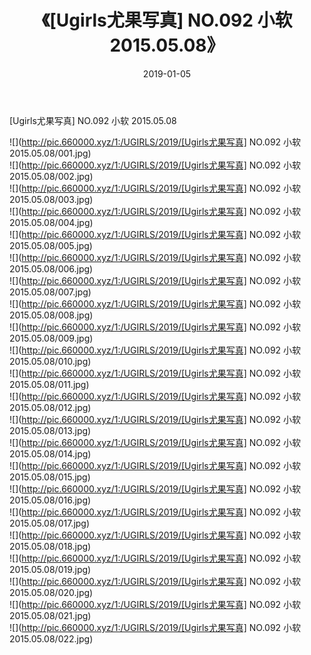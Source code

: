 ﻿---
layout: post
title:  《[Ugirls尤果写真] NO.092 小软 2015.05.08》
date:   2019-01-05
img: http://pic.660000.xyz/1:/UGIRLS/2019/[Ugirls尤果写真] NO.092 小软 2015.05.08/000.jpg
categories: [美女, 清纯, 唯美]
---

[Ugirls尤果写真] NO.092 小软 2015.05.08

 ![](http://pic.660000.xyz/1:/UGIRLS/2019/[Ugirls尤果写真] NO.092 小软 2015.05.08/001.jpg) <br>![](http://pic.660000.xyz/1:/UGIRLS/2019/[Ugirls尤果写真] NO.092 小软 2015.05.08/002.jpg) <br>![](http://pic.660000.xyz/1:/UGIRLS/2019/[Ugirls尤果写真] NO.092 小软 2015.05.08/003.jpg) <br>![](http://pic.660000.xyz/1:/UGIRLS/2019/[Ugirls尤果写真] NO.092 小软 2015.05.08/004.jpg) <br>![](http://pic.660000.xyz/1:/UGIRLS/2019/[Ugirls尤果写真] NO.092 小软 2015.05.08/005.jpg) <br>![](http://pic.660000.xyz/1:/UGIRLS/2019/[Ugirls尤果写真] NO.092 小软 2015.05.08/006.jpg) <br>![](http://pic.660000.xyz/1:/UGIRLS/2019/[Ugirls尤果写真] NO.092 小软 2015.05.08/007.jpg) <br>![](http://pic.660000.xyz/1:/UGIRLS/2019/[Ugirls尤果写真] NO.092 小软 2015.05.08/008.jpg) <br>![](http://pic.660000.xyz/1:/UGIRLS/2019/[Ugirls尤果写真] NO.092 小软 2015.05.08/009.jpg) <br>![](http://pic.660000.xyz/1:/UGIRLS/2019/[Ugirls尤果写真] NO.092 小软 2015.05.08/010.jpg) <br>![](http://pic.660000.xyz/1:/UGIRLS/2019/[Ugirls尤果写真] NO.092 小软 2015.05.08/011.jpg) <br>![](http://pic.660000.xyz/1:/UGIRLS/2019/[Ugirls尤果写真] NO.092 小软 2015.05.08/012.jpg) <br>![](http://pic.660000.xyz/1:/UGIRLS/2019/[Ugirls尤果写真] NO.092 小软 2015.05.08/013.jpg) <br>![](http://pic.660000.xyz/1:/UGIRLS/2019/[Ugirls尤果写真] NO.092 小软 2015.05.08/014.jpg) <br>![](http://pic.660000.xyz/1:/UGIRLS/2019/[Ugirls尤果写真] NO.092 小软 2015.05.08/015.jpg) <br>![](http://pic.660000.xyz/1:/UGIRLS/2019/[Ugirls尤果写真] NO.092 小软 2015.05.08/016.jpg) <br>![](http://pic.660000.xyz/1:/UGIRLS/2019/[Ugirls尤果写真] NO.092 小软 2015.05.08/017.jpg) <br>![](http://pic.660000.xyz/1:/UGIRLS/2019/[Ugirls尤果写真] NO.092 小软 2015.05.08/018.jpg) <br>![](http://pic.660000.xyz/1:/UGIRLS/2019/[Ugirls尤果写真] NO.092 小软 2015.05.08/019.jpg) <br>![](http://pic.660000.xyz/1:/UGIRLS/2019/[Ugirls尤果写真] NO.092 小软 2015.05.08/020.jpg) <br>![](http://pic.660000.xyz/1:/UGIRLS/2019/[Ugirls尤果写真] NO.092 小软 2015.05.08/021.jpg) <br>![](http://pic.660000.xyz/1:/UGIRLS/2019/[Ugirls尤果写真] NO.092 小软 2015.05.08/022.jpg) <br>